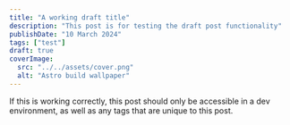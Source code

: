 ```yaml
---
title: "A working draft title"
description: "This post is for testing the draft post functionality"
publishDate: "10 March 2024"
tags: ["test"]
draft: true
coverImage:
  src: "../../assets/cover.png"
  alt: "Astro build wallpaper"
---
```


If this is working correctly, this post should only be accessible in a dev environment, as well as any tags that are unique to this post.
